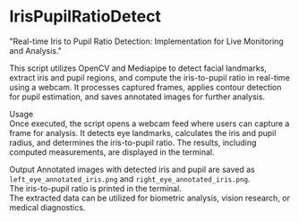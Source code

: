 # IrisPupilRatioDetect
"Real-time Iris to Pupil Ratio Detection: Implementation for Live Monitoring and Analysis."

This script utilizes OpenCV and Mediapipe to detect facial landmarks, extract iris and pupil regions, and compute the iris-to-pupil ratio in real-time using a webcam. It processes captured frames, applies contour detection for pupil estimation, and saves annotated images for further analysis.  

Usage  
Once executed, the script opens a webcam feed where users can capture a frame for analysis. It detects eye landmarks, calculates the iris and pupil radius, and determines the iris-to-pupil ratio. The results, including computed measurements, are displayed in the terminal.  

Output 
Annotated images with detected iris and pupil are saved as `left_eye_annotated_iris.png` and `right_eye_annotated_iris.png`.  
The iris-to-pupil ratio is printed in the terminal.  
The extracted data can be utilized for biometric analysis, vision research, or medical diagnostics.
